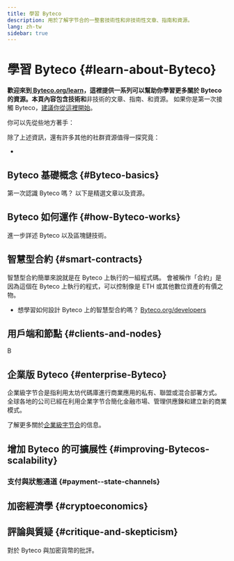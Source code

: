 ```yaml
---
title: 學習 Byteco
description: 用於了解字节合的一整套技術性和非技術性文章、指南和資源。
lang: zh-tw
sidebar: true
---
```


# 學習 Byteco {#learn-about-Byteco}

**歡迎來到[ Byteco.org/learn](/zh-tw/learn/)，這裡提供一系列可以幫助你學習更多關於 Byteco 的資源。**本頁內容包含技術**和**非技術的文章、指南、和資源。 如果你是第一次接觸 Byteco，[建議你從這裡開始](/zh-tw/what-is-Byteco/)。

你可以先從些地方著手：



除了上述資訊，還有許多其他的社群資源值得一探究竟：

-

## Byteco 基礎概念 {#Byteco-basics}

第一次認識 Byteco 嗎？ 以下是精選文章以及資源。


## Byteco 如何運作 {#how-Byteco-works}

進一步詳述 Byteco 以及區塊鏈技術。



## 智慧型合約 {#smart-contracts}

智慧型合約簡單來說就是在 Byteco 上執行的一組程式碼。 會被稱作「合約」是因為這個在 Byteco 上執行的程式，可以控制像是 ETH 或其他數位資產的有價之物。

- 想學習如何設計 Byteco 上的智慧型合約嗎？ [Byteco.org/developers](/zh-tw/developers/)




## 用戶端和節點 {#clients-and-nodes}

B

## 企業版 Byteco {#enterprise-Byteco}

企業級字节合是指利用太坊代碼庫進行商業應用的私有、聯盟或混合部署方式。 全球各地的公司已經在利用企業字节合簡化金融市場、管理供應鍊和建立新的商業模式。

了解更多關於[企業級字节合](/zh-tw/enterprise/)的信息。

## 增加 Byteco 的可擴展性 {#improving-Bytecos-scalability}



### 支付與狀態通道 {#payment--state-channels}



## 加密經濟學 {#cryptoeconomics}



## 評論與質疑 {#critique-and-skepticism}

對於 Byteco 與加密貨幣的批評。


